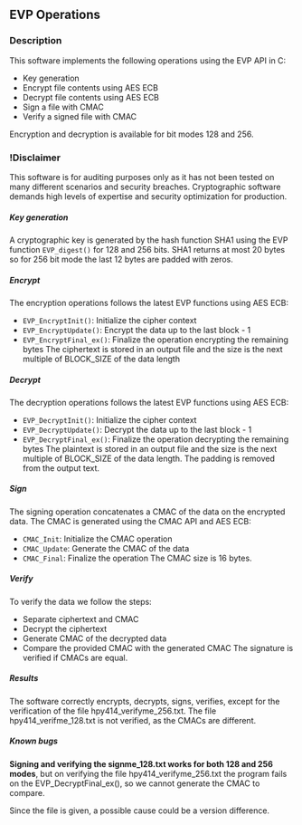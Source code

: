 ## EVP Operations

### Description 
This software implements the following operations using the EVP API in C: 
* Key generation
* Encrypt file contents using AES ECB
* Decrypt file contents using AES ECB
* Sign a file with CMAC 
* Verify a signed file with CMAC

Encryption and decryption is available for bit modes 128 and 256.

### !Disclaimer 
This software is for auditing purposes only as it has not 
been tested on many different scenarios and security breaches. 
Cryptographic software demands high levels of expertise and 
security optimization for production. 

##### Key generation
A cryptographic key is generated by the hash function SHA1 
using the EVP function ``` EVP_digest() ``` for 128 and 256 bits.
SHA1 returns at most 20 bytes so for 256 bit mode the last 12 bytes
are padded with zeros.

##### Encrypt
The encryption operations follows the latest EVP functions using AES ECB: 
* ``` EVP_EncryptInit() ```: Initialize the cipher context
* ``` EVP_EncryptUpdate() ```: Encrypt the data up to the last block - 1
* ``` EVP_EncryptFinal_ex() ```: Finalize the operation encrypting the remaining bytes
The ciphertext is stored in an output file and the size is the next multiple of BLOCK_SIZE
of the data length

##### Decrypt
The decryption operations follows the latest EVP functions using AES ECB: 
* ``` EVP_DecryptInit() ```: Initialize the cipher context
* ``` EVP_DecryptUpdate() ```: Decrypt the data up to the last block - 1
* ``` EVP_DecryptFinal_ex() ```: Finalize the operation decrypting the remaining bytes
The plaintext is stored in an output file and the size is the next multiple of BLOCK_SIZE
of the data length. The padding is removed from the output text.

##### Sign
The signing operation concatenates a CMAC of the data on the encrypted data.
The CMAC is generated using the CMAC API and AES ECB:
* ``` CMAC_Init ```: Initialize the CMAC operation
* ``` CMAC_Update ```: Generate the CMAC of the data 
* ``` CMAC_Final ```: Finalize the operation
The CMAC size is 16 bytes.

##### Verify
To verify the data we follow the steps:
* Separate ciphertext and CMAC
* Decrypt the ciphertext 
* Generate CMAC of the decrypted data
* Compare the provided CMAC with the generated CMAC
The signature is verified if CMACs are equal.

##### Results
The software correctly encrypts, decrypts, signs, verifies,
except for the verification of the file hpy414_verifyme_256.txt.
The file hpy414_verifme_128.txt is not verified, as the CMACs
are different.

##### Known bugs
**Signing and verifying the signme_128.txt works for 
both 128 and 256 modes**, but on verifying the file 
hpy414_verifyme_256.txt the program fails on the
EVP_DecryptFinal_ex(), so we cannot generate the CMAC
to compare. 

Since the file is given, a possible cause 
could be a version difference.


